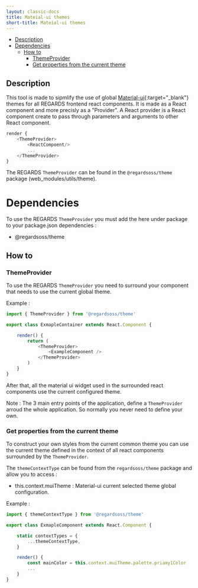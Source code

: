```yaml
---
layout: classic-docs
title: Mateial-ui themes
short-title: Mateial-ui themes
---
```


<!-- START doctoc generated TOC please keep comment here to allow auto update -->
<!-- DON'T EDIT THIS SECTION, INSTEAD RE-RUN doctoc TO UPDATE -->


  - [Description](#description)
- [Dependencies](#dependencies)
  - [How to](#how-to)
    - [ThemeProvider](#themeprovider)
    - [Get properties from the current theme](#get-properties-from-the-current-theme)

<!-- END doctoc generated TOC please keep comment here to allow auto update -->

## Description

This tool is made to sipmlify the use of global [Material-ui](http://www.material-ui.com/#/components/app-bar){:target="_blank"}
 themes for all REGARDS frontend react components. It is made as a React component and more precisly as a "Provider". 
 A React provider is a React component create to pass through parameters and arguments to other React component.

```javascript
render {
	<ThemeProvider>
		<ReactCompoent/>
		...
	</ThemeProvider>
}
```

The REGARDS `ThemeProvider` can be found in the `@regardsoss/theme` package (web_modules/utils/theme).

# Dependencies

To use the REGARDS `ThemeProvider` you must add the here under package to your package.json dependencies :
 - @regardsoss/theme

## How to

### ThemeProvider

To use the REGARDS `ThemeProvider` you need to surround your component that needs to use the current global theme.  
 
Example :

```javascript
import { ThemeProvider } from '@regardsoss/theme'

export class ExmapleContainer extends React.Component {

	render() {
		return (
			<ThemeProvider>
				<ExampleComponent />
			</ThemeProvider>
		)
	}
}
```

After that, all the material ui widget used in the surrounded react components use the current configured theme.  

Note : The 3 main entry points of the application, define a `ThemeProvider` arroud the whole application. So normally you never need
to define your own.

### Get properties from the current theme

To construct your own styles from the current common theme you can use the current theme defined in the context of all react components 
surrounded by the `ThemeProvider`.

The `themeContextType` can be found from the `regardsoss/theme` package and allow you to access : 
 - this.context.muiTheme : Material-ui current selected theme global configuration.

Example : 

```javascript
import { themeContextType } from '@regardsoss/theme'

export class ExmapleComponent extends React.Component {

	static contextTypes = {
    	...themeContextType,
  	}

	render() {
		const mainColor = this.context.muiTheme.palette.priamy1Color
		...
	}
}

```